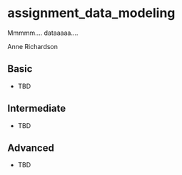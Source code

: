 # assignment_data_modeling
Mmmmm.... dataaaaa....

Anne Richardson

## Basic

- TBD


## Intermediate

- TBD


## Advanced

- TBD